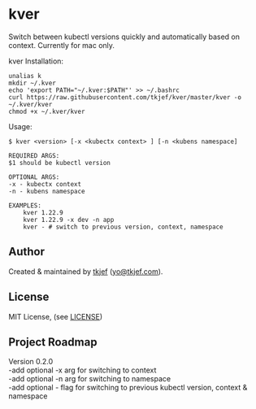 kver
=======

Switch between kubectl versions quickly and automatically based on context. Currently for mac only.  

kver Installation:
```
unalias k
mkdir ~/.kver
echo 'export PATH="~/.kver:$PATH"' >> ~/.bashrc
curl https://raw.githubusercontent.com/tkjef/kver/master/kver -o ~/.kver/kver
chmod +x ~/.kver/kver
```

Usage:
```
$ kver <version> [-x <kubectx context> ] [-n <kubens namespace]   

REQUIRED ARGS:
$1 should be kubectl version

OPTIONAL ARGS:
-x - kubectx context
-n - kubens namespace

EXAMPLES:
    kver 1.22.9
    kver 1.22.9 -x dev -n app
    kver - # switch to previous version, context, namespace
```

## Author

Created &amp; maintained by [tkjef][tkjef] (<yo@tkjef.com>).  

## License

MIT License, (see [LICENSE][license])

[contributors]: https://github.com/tkjef/kver/graphs/contributors
[tkjef]: https://github.com/tkjef
[issues]: https://github.com/tkjef/kver/issues
[license]: https://github.com/tkjef/kver/blob/master/LICENSE
[twitter]: https://twitter.com/tkjef
[website]: http://www.tkjef.com/

## Project Roadmap

Version 0.2.0  
    -add optional -x arg for switching to context  
    -add optional -n arg for switching to namespace  
    -add optional - flag for switching to previous kubectl version, context & namespace  

